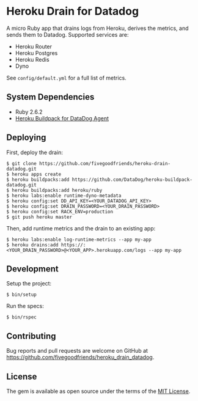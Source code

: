 # Heroku Drain for Datadog

A micro Ruby app that drains logs from Heroku, derives the metrics, and sends them to Datadog. Supported services are:

* Heroku Router
* Heroku Postgres
* Heroku Redis
* Dyno

See `config/default.yml` for a full list of metrics.

## System Dependencies

* Ruby 2.6.2
* [Heroku Buildpack for DataDog Agent](https://github.com/DataDog/heroku-buildpack-datadog.git)

## Deploying

First, deploy the drain:

    $ git clone https://github.com/fivegoodfriends/heroku-drain-datadog.git
    $ heroku apps create
    $ heroku buildpacks:add https://github.com/DataDog/heroku-buildpack-datadog.git
    $ heroku buildpacks:add heroku/ruby
    $ heroku labs:enable runtime-dyno-metadata
    $ heroku config:set DD_API_KEY=<YOUR_DATADOG_API_KEY>
    $ heroku config:set DRAIN_PASSWORD=<YOUR_DRAIN_PASSWORD>
    $ heroku config:set RACK_ENV=production
    $ git push heroku master

Then, add runtime metrics and the drain to an existing app:

    $ heroku labs:enable log-runtime-metrics --app my-app
    $ heroku drains:add https://:<YOUR_DRAIN_PASSWORD>@<YOUR_APP>.herokuapp.com/logs --app my-app

## Development

Setup the project:

    $ bin/setup

Run the specs:

    $ bin/rspec

## Contributing

Bug reports and pull requests are welcome on GitHub at https://github.com/fivegoodfriends/heroku_drain_datadog.

## License

The gem is available as open source under the terms of the [MIT License](http://opensource.org/licenses/MIT).
